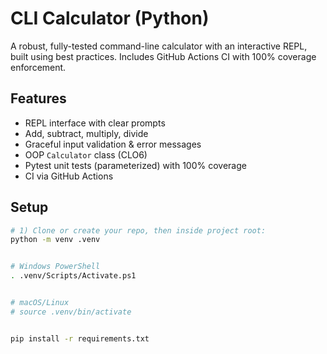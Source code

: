 # CLI Calculator (Python)


A robust, fully-tested command-line calculator with an interactive REPL, built using best practices. Includes GitHub Actions CI with 100% coverage enforcement.


## Features
- REPL interface with clear prompts
- Add, subtract, multiply, divide
- Graceful input validation & error messages
- OOP `Calculator` class (CLO6)
- Pytest unit tests (parameterized) with 100% coverage
- CI via GitHub Actions


## Setup


```bash
# 1) Clone or create your repo, then inside project root:
python -m venv .venv


# Windows PowerShell
. .venv/Scripts/Activate.ps1


# macOS/Linux
# source .venv/bin/activate


pip install -r requirements.txt